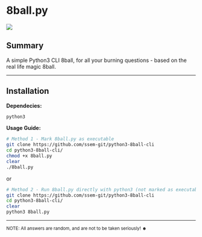 # 8ball.py

<img src="https://files.catbox.moe/10i4a6.webp"/><br/>

## Summary
A simple Python3 CLI 8ball, for all your burning questions - based on the real life magic 8ball.<br />

---
## Installation
**Dependecies:**
```sh
python3
```
**Usage Guide:**  
```sh
# Method 1 - Mark 8ball.py as executable
git clone https://github.com/ssem-git/python3-8ball-cli
cd python3-8ball-cli/ 
chmod +x 8ball.py
clear
./8ball.py 
```
or 
```sh
# Method 2 - Run 8ball.py directly with python3 (not marked as executable) 
git clone https://github.com/ssem-git/python3-8ball-cli
cd python3-8ball-cli/ 
clear 
python3 8ball.py 
```
---
<sub>NOTE: All answers are random, and are not to be taken seriously! ☻</sub><br />






